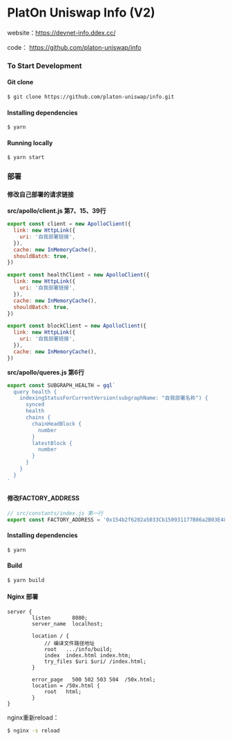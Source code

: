 # PlatOn Uniswap Info (V2)

website：https://devnet-info.ddex.cc/

code： https://github.com/platon-uniswap/info



### To Start Development

#### Git clone

~~~bash
$ git clone https://github.com/platon-uniswap/info.git
~~~

#### Installing dependencies

```bash
$ yarn
```

#### Running locally

```bash
$ yarn start
```



### 部署

#### 修改自己部署的请求链接

**src/apollo/client.js 第7、15、39行**

```javascript
export const client = new ApolloClient({
  link: new HttpLink({
    uri: '自我部署链接',
  }),
  cache: new InMemoryCache(),
  shouldBatch: true,
})

export const healthClient = new ApolloClient({
  link: new HttpLink({
    uri: '自我部署链接',
  }),
  cache: new InMemoryCache(),
  shouldBatch: true,
})

export const blockClient = new ApolloClient({
  link: new HttpLink({
    uri: '自我部署链接',
  }),
  cache: new InMemoryCache(),
})
```

**src/apollo/queres.js 第6行**

~~~javascript
export const SUBGRAPH_HEALTH = gql`
  query health {
    indexingStatusForCurrentVersion(subgraphName: "自我部署名称") {
      synced
      health
      chains {
        chainHeadBlock {
          number
        }
        latestBlock {
          number
        }
      }
    }
  }
`
~~~

#### 修改FACTORY_ADDRESS

~~~javascript
// src/constants/index.js 第一行
export const FACTORY_ADDRESS = '0x154b2f6202a5033Cb150931177B86a2B03E485dF'
~~~

#### Installing dependencies

```bash
$ yarn
```

#### Build

```bash
$ yarn build
```

#### Nginx 部署

~~~
server {
        listen       8080;
        server_name  localhost;

        location / {
            // 编译文件路径地址
            root   .../info/build;
            index  index.html index.htm;
            try_files $uri $uri/ /index.html;
        }

        error_page   500 502 503 504  /50x.html;
        location = /50x.html {
            root   html;
        }
}
~~~

nginx重新reload：

```bash
$ nginx -s reload
```
